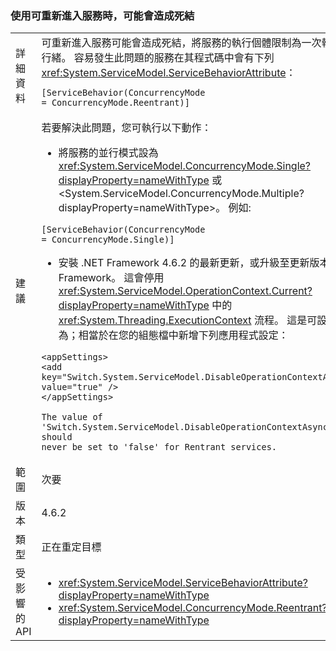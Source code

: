 ### <a name="deadlock-may-result-when-using-reentrant-services"></a>使用可重新進入服務時，可能會造成死結

|   |   |
|---|---|
|詳細資料|可重新進入服務可能會造成死結，將服務的執行個體限制為一次執行一個執行緒。 容易發生此問題的服務在其程式碼中會有下列 <xref:System.ServiceModel.ServiceBehaviorAttribute>：<pre><code class="language-csharp">[ServiceBehavior(ConcurrencyMode = ConcurrencyMode.Reentrant)]&#13;&#10;</code></pre>|
|建議|若要解決此問題，您可執行以下動作：<ul><li>將服務的並行模式設為 <xref:System.ServiceModel.ConcurrencyMode.Single?displayProperty=nameWithType> 或 &lt;System.ServiceModel.ConcurrencyMode.Multiple?displayProperty=nameWithType&gt;。 例如: </li></ul><pre><code class="language-csharp">[ServiceBehavior(ConcurrencyMode = ConcurrencyMode.Single)]&#13;&#10;</code></pre><ul><li>安裝 .NET Framework 4.6.2 的最新更新，或升級至更新版本的 .NET Framework。 這會停用 <xref:System.ServiceModel.OperationContext.Current?displayProperty=nameWithType> 中的 <xref:System.Threading.ExecutionContext> 流程。 這是可設定的行為；相當於在您的組態檔中新增下列應用程式設定：</li></ul><pre><code class="language-xml">&lt;appSettings&gt;&#13;&#10;&lt;add key=&quot;Switch.System.ServiceModel.DisableOperationContextAsyncFlow&quot; value=&quot;true&quot; /&gt;&#13;&#10;&lt;/appSettings&gt;&#13;&#10;&#13;&#10;The value of &#39;Switch.System.ServiceModel.DisableOperationContextAsyncFlow&#39; should never be set to &#39;false&#39; for Rentrant services.&#13;&#10;</code></pre>|
|範圍|次要|
|版本|4.6.2|
|類型|正在重定目標|
|受影響的 API|<ul><li><xref:System.ServiceModel.ServiceBehaviorAttribute?displayProperty=nameWithType></li><li><xref:System.ServiceModel.ConcurrencyMode.Reentrant?displayProperty=nameWithType></li></ul>|

